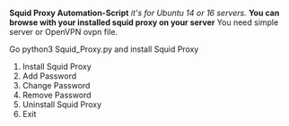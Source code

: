 **Squid Proxy Automation-Script**
*it's for Ubuntu 14 or 16 servers.*
**You can browse with your installed squid proxy on your server**
You need simple server or OpenVPN  ovpn file.

Go python3 Squid_Proxy.py and install Squid Proxy

 1. Install Squid Proxy
 2. Add Password
 3. Change Password
 4. Remove Password
 5. Uninstall Squid Proxy
 6. Exit